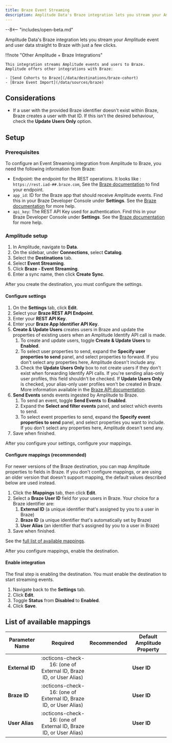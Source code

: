 ```yaml
---
title: Braze Event Streaming
description: Amplitude Data's Braze integration lets you stream your Amplitude event and user data straight to Braze with just a few clicks.
---
```


--8<-- "includes/open-beta.md"

Amplitude Data's Braze integration lets you stream your Amplitude event and user data straight to Braze with just a few clicks.

!!!note "Other Amplitude + Braze Integrations"

    This integration streams Amplitude events and users to Braze. Amplitude offers other integrations with Braze:

    - [Send Cohorts to Braze](/data/destinations/braze-cohort)
    - [Braze Event Import](/data/sources/braze)

## Considerations

- If a user with the provided Braze identifier doesn't exist within Braze, Braze creates a user with that ID. If this isn't the desired behaviour, check the **Update Users Only** option.

## Setup

### Prerequisites

To configure an Event Streaming integration from Amplitude to Braze, you need the following information from Braze:

- Endpoint: the endpoint for the REST operations. It looks like : `https://rest.iad-##.braze.com`, See the [Braze documentation](https://www.braze.com/docs/api/basics/#endpoints) to find your endpoint.
- `app_id`: ID for the Braze app that should receive Amplitude events. Find this in your Braze Developer Console under **Settings**. See the [Braze documentation](https://www.braze.com/docs/api/identifier_types/#the-app-identifier-api-key) for more help.
- `api_key`: The REST API Key used for authentication. Find this in your Braze Developer Console under **Settings**. See the [Braze documentation](https://www.braze.com/docs/api/basics/#rest-api-key) for more help.

### Amplitude setup

1. In Amplitude, navigate to **Data**.
2. On the sidebar, under **Connections**, select **Catalog**.
3. Select the **Destinations** tab.
4. Select **Event Streaming**.
5. Click **Braze - Event Streaming**.
6. Enter a sync name, then click **Create Sync**.

After you create the destination, you must configure the settings.

#### Configure settings

1. On the **Settings** tab, click **Edit**.
2. Select your **Braze REST API Endpoint**.
3. Enter your **REST API Key**.
4. Enter your **Braze App Identifier API Key**.
5. **Create & Update Users** creates users in Braze and update the properties of existing users when an Amplitude Identify API call is made.
      1. To create and update users, toggle **Create & Update Users** to **Enabled**.
      2. To select user properties to send, expand the **Specify user properties to send** panel, and select properties to forward. If you don't select any properties here, Amplitude doesn't include any.
      3. Check the **Update Users Only** box to not create users if they don't exist when forwarding Identify API calls. If you're sending alias-only user profiles, this field shouldn't be checked. If **Update Users Only** is checked, your alias-only user profiles won't be created in Braze. More information available in the [Braze API documentation](https://www.braze.com/docs/api/objects_filters/user_attributes_object).
6. **Send Events** sends events ingested by Amplitude to Braze.
      1. To send an event, toggle **Send Events** to **Enabled**.
      2. Expand the **Select and filter events** panel, and select which events to send.
      3. To select event properties to send, expand the **Specify event properties to send** panel, and select properties you want to include. If you don't select any properties here, Amplitude doesn't send any.
7. Save when finished.

After you configure your settings, configure your mappings.

#### Configure mappings (recommended)

For newer versions of the Braze destination, you can map Amplitude properties to fields in Braze. If you don't configure mappings, or are using an older version that doesn't support mapping, the default values described below are used instead.

1. Click the **Mappings** tab, then click **Edit**.
2. Select a **Braze User ID** field for your users in Braze. Your choice for a Braze identifier are:
    1. **External ID** (a unique identifier that's assigned by you to a user in Braze)
    2. **Braze ID** (a unique identifier that's automatically set by Braze)
    3. **User Alias** (an identifier that's assigned by you to a user in Braze)
3. Save when finished.

See the [full list of available mappings](#list-of-available-mappings).

After you configure mappings, enable the destination.

#### Enable integration

The final step is enabling the destination. You must enable the destination to start streaming events.

1. Navigate back to the **Settings** tab.
2. Click **Edit**.
3. Toggle **Status** from **Disabled** to **Enabled**.
4. Click **Save**.

## List of available mappings

| Parameter Name  | Required                                                          | Recommended | Default Amplitude Property |
|-----------------|:-----------------------------------------------------------------:|:-----------:|----------------------------|
| **External ID** | :octicons-check-16: (one of External ID, Braze ID, or User Alias) |             | **User ID**                |
| **Braze ID**    | :octicons-check-16: (one of External ID, Braze ID, or User Alias) |             | **User ID**                |
| **User Alias**  | :octicons-check-16: (one of External ID, Braze ID, or User Alias) |             | **User ID**                |
